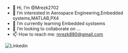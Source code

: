 - 👋 Hi, I’m @Mrezk2702
- 👀 I’m interested in Aerospace Engineering,Embedded systems,MATLAB,PX4
- 🌱 I’m currently learning Embedded systsems
- 💞️ I’m looking to collaborate on ...
- 📫 How to reach me: mrezk880@gmail.com

![Linkedin](https://drive.google.com/file/d/1LcKkllTDG0u8UqFo_ES8wk1EkZsOMj_L/view)
<!---
Mrezk2702/Mrezk2702 is a ✨ special ✨ repository because its `README.md` (this file) appears on your GitHub profile.
You can click the Preview link to take a look at your changes.
--->
